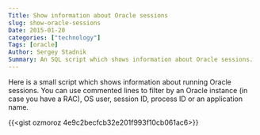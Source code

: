 ```yaml
---
Title: Show information about Oracle sessions
slug: show-oracle-sessions
Date: 2015-01-20
categories: ["technology"]
Tags: [oracle]
Author: Sergey Stadnik
Summary: An SQL script which shows information about Oracle sessions.
---
```


Here is a small script which shows information about running Oracle sessions. You can use commented lines to filter by an Oracle instance (in case you have a RAC), OS user, session ID, process ID or an application name.

 {{<gist ozmoroz 4e9c2becfcb32e201f993f10cb061ac6>}}

